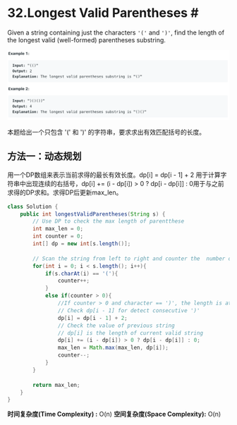 # 32.Longest Valid Parentheses \#

Given a string containing just the characters `'('` and `')'`, find the length of the longest valid \(well-formed\) parentheses substring.

![](.gitbook/assets/image%20%285%29.png)

本题给出一个只包含 '\(' 和 '\)' 的字符串，要求求出有效匹配括号的长度。

## 方法一：动态规划

用一个DP数组来表示当前求得的最长有效长度。dp\[i\] = dp\[i - 1\] + 2 用于计算字符串中出现连续的右括号，dp\[i\] += \(i - dp\[i\]\) &gt; 0 ? dp\[i - dp\[i\]\] : 0用于与之前求得的DP求和。求得DP后更新max\_len。

```java
class Solution {
    public int longestValidParentheses(String s) {
        // Use DP to check the max length of parentthese
        int max_len = 0;
        int counter = 0;
        int[] dp = new int[s.length()];
        
        // Scan the string from left to right and counter the  number of '('
        for(int i = 0; i < s.length(); i++){
            if(s.charAt(i) == '('){
                counter++;
            }
            else if(counter > 0){
                //If counter > 0 and character == ')', the length is at least 2
                // Check dp[i - 1] for detect consecutive ')'
                dp[i] = dp[i - 1] + 2;
                // Check the value of previous string
                // dp[i] is the length of current valid string
                dp[i] += (i - dp[i]) > 0 ? dp[i - dp[i]] : 0;
                max_len = Math.max(max_len, dp[i]);
                counter--;
            }
        }
        
        return max_len;
    }
}
```

**时间复杂度\(Time Complexity\) :** O\(n\)          **空间复杂度\(Space Complexity\):** O\(n\)

